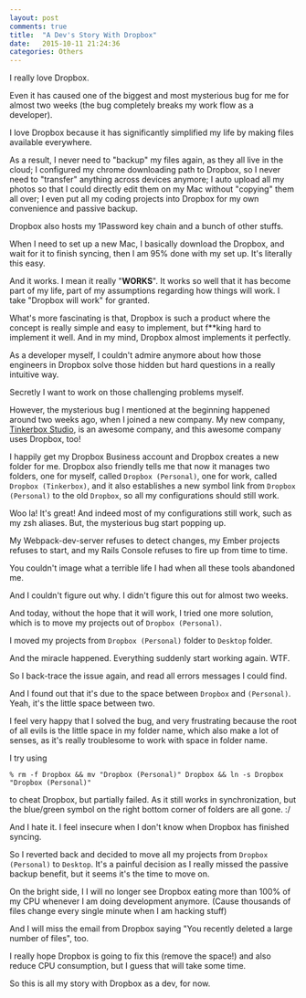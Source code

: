 ```yaml
---
layout: post
comments: true
title:  "A Dev's Story With Dropbox"
date:   2015-10-11 21:24:36
categories: Others
---
```


I really love Dropbox. 

Even it has caused one of the biggest and most mysterious bug for me for almost two weeks (the bug completely breaks my work flow as a developer).

I love Dropbox because it has significantly simplified my life by making files available everywhere. 

As a result, I never need to \"backup\" my files again, as they all live in the cloud; I configured my chrome downloading path to Dropbox, so I never need to \"transfer\" anything across devices anymore; I auto upload all my photos so that I could directly edit them on my Mac without \"copying\" them all over; I even put all my coding projects into Dropbox for my own convenience and passive backup.

Dropbox also hosts my 1Password key chain and a bunch of other stuffs. 

When I need to set up a new Mac, I basically download the Dropbox, and wait for it to finish syncing, then I am 95% done with my set up. It's literally this easy.

And it works. I mean it really \"**WORKS**\". It works so well that it has become part of my life, part of my assumptions regarding how things will work. I take \"Dropbox will work\" for granted.

What's more fascinating is that, Dropbox is such a product where the concept is really simple and easy to implement, but f**king hard to implement it well. And in my mind, Dropbox almost implements it perfectly.

As a developer myself, I couldn't admire anymore about how those engineers in Dropbox solve those hidden but hard questions in a really intuitive way. 

Secretly I want to work on those challenging problems myself.

However, the mysterious bug I mentioned at the beginning happened around two weeks ago, when I joined a new company. My new company, [Tinkerbox Studio](http://www.tinkerbox.com.sg/), is an awesome company, and this awesome company uses Dropbox, too! 

I happily get my Dropbox Business account and Dropbox creates a new folder for me. Dropbox also friendly tells me that now it manages two folders, one for myself, called `Dropbox (Personal)`, one  for work, called `Dropbox (Tinkerbox)`, and it also establishes a new symbol link from `Dropbox (Personal)` to the old `Dropbox`, so all my configurations should still work. 

Woo la! It's great! And indeed most of my configurations still work, such as my zsh aliases. But, the mysterious bug start popping up. 

My Webpack-dev-server refuses to detect changes, my Ember projects refuses to start, and my Rails Console refuses to fire up from time to time. 

You couldn't image what a terrible life I had when all these tools abandoned me. 

And I couldn't figure out why. I didn't figure this out for almost two weeks. 

And today, without the hope that it will work, I tried one more solution, which is to move my projects out of `Dropbox (Personal)`.

I moved my projects from `Dropbox (Personal)` folder to `Desktop` folder. 

And the miracle happened. Everything suddenly start working again. WTF.

So I back-trace the issue again, and read all errors messages I could find.

And I found out that it's due to the space between `Dropbox` and `(Personal)`. Yeah, it's the little space between two. 

I feel very happy that I solved the bug, and very frustrating because the root of all evils is the little space in my folder name, which also make a lot of senses, as it's really troublesome to work with space in folder name. 

I try using

`% rm -f Dropbox && mv "Dropbox (Personal)" Dropbox && ln -s Dropbox "Dropbox (Personal)"`

to cheat Dropbox, but partially failed. As it still works in synchronization, but the blue/green symbol on the right bottom corner of folders are all gone. :/ 

And I hate it. I feel insecure when I don't know when Dropbox has finished syncing. 

So I reverted back and decided to move all my projects from `Dropbox (Personal)` to `Desktop`. It's a painful decision as I really missed the passive backup benefit, but it seems it's the time to move on. 

On the bright side, I I will no longer see Dropbox eating more than 100% of my CPU whenever I am doing development anymore. (Cause thousands of files change every single minute when I am hacking stuff)

And I will miss the email from Dropbox saying \"You recently deleted a large number of files\", too. 

I really hope Dropbox is going to fix this (remove the space!) and also reduce CPU consumption, but I guess that will take some time.

So this is all my story with Dropbox as a dev, for now.